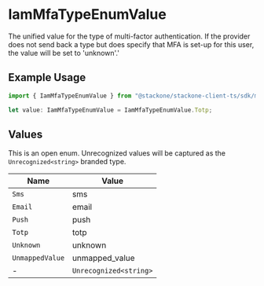 # IamMfaTypeEnumValue

The unified value for the type of multi-factor authentication. If the provider does not send back a type but does specify that MFA is set-up for this user, the value will be set to 'unknown'.'

## Example Usage

```typescript
import { IamMfaTypeEnumValue } from "@stackone/stackone-client-ts/sdk/models/shared";

let value: IamMfaTypeEnumValue = IamMfaTypeEnumValue.Totp;
```

## Values

This is an open enum. Unrecognized values will be captured as the `Unrecognized<string>` branded type.

| Name                   | Value                  |
| ---------------------- | ---------------------- |
| `Sms`                  | sms                    |
| `Email`                | email                  |
| `Push`                 | push                   |
| `Totp`                 | totp                   |
| `Unknown`              | unknown                |
| `UnmappedValue`        | unmapped_value         |
| -                      | `Unrecognized<string>` |